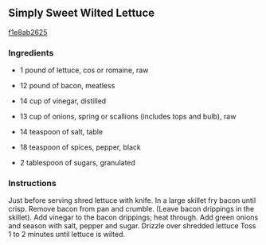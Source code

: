 ## Simply Sweet Wilted Lettuce

[f1e8ab2625](http://www.food.com/recipe/simply-sweet-wilted-lettuce-460883)

### Ingredients

 - 1 pound of lettuce, cos or romaine, raw

 - 12 pound of bacon, meatless

 - 14 cup of vinegar, distilled

 - 13 cup of onions, spring or scallions (includes tops and bulb), raw

 - 14 teaspoon of salt, table

 - 18 teaspoon of spices, pepper, black

 - 2 tablespoon of sugars, granulated

### Instructions

Just before serving shred lettuce with knife. In a large skillet fry bacon until crisp. Remove bacon from pan and crumble. (Leave bacon drippings in the skillet). Add vinegar to the bacon drippings; heat through. Add green onions and season with salt, pepper and sugar. Drizzle over shredded lettuce Toss 1 to 2 minutes until lettuce is wilted.